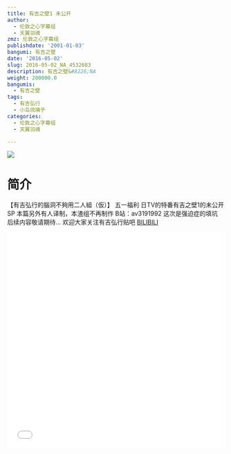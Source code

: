 ```yaml
---
title: 有吉之壁1 未公开
author:
  - 伦敦之心字幕组
  - 天翼羽魂
zmz: 伦敦之心字幕组
publishdate: '2001-01-03'
bangumi: 有吉之壁
date: '2016-05-02'
slug: 2016-05-02_NA_4532683
description: 有吉之壁&#8226;NA
weight: 200000.0
bangumis:
  - 有吉之壁
tags:
  - 有吉弘行
  - 小岛琉璃子
categories:
  - 伦敦之心字幕组
  - 天翼羽魂

---
```

![](https://i.imgur.com/sc3s47b.png)
# 简介  
【有吉弘行的腦洞不夠用二人組（仮）】 五一福利 日TV的特番有吉之壁1的未公开SP
本篇另外有人译制，本渣组不再制作 B站：av3191992 
这次是强迫症的填坑 后续内容敬请期待...
欢迎大家关注有吉弘行贴吧
  [BILIBILI](https://www.bilibili.com/video/av4532683/)

<div class="vcontainer">  <iframe class='video' src="//www.bilibili.com/blackboard/player.html?aid=4532683" width="100%" height="500" frameborder="0" allowfullscreen="allowfullscreen"></iframe></div>

